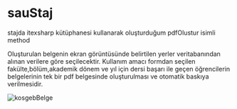 # sauStaj
stajda itexsharp kütüphanesi kullanarak oluşturduğum pdfOlustur isimli method

Oluşturulan belgenin ekran görüntüsünde belirtilen yerler veritabanından alınan verilere göre seçilecektir. Kullanım amacı formdan seçilen fakülte,bölüm,akademik dönem ve yıl için dersi başarı ile geçen öğrencilerin belgelerinin tek bir pdf belgesinde oluşturulması ve otomatik baskıya verilmesidir.

![kosgebBelge](https://user-images.githubusercontent.com/11387887/55236584-57267200-5241-11e9-927b-e67e326590b4.PNG)

